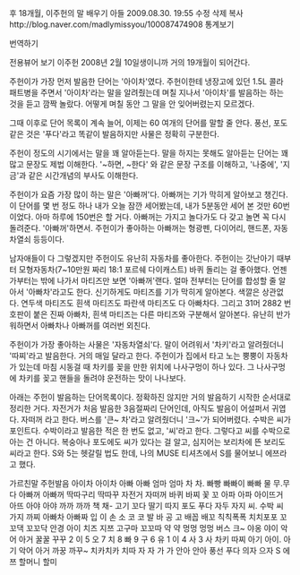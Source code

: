 후 18개월, 이주헌의 말 배우기   아들
2009.08.30. 19:55   수정   삭제
복사http://blog.naver.com/madlymissyou/100087474908
통계보기

번역하기

전용뷰어 보기
이주헌 2008년 2월 10일생이니까 거의 19개월이 되어간다.

주헌이가 가장 먼저 발음한 단어는 '아이차'였다.
주헌이한테 냉장고에 있던 1.5L 콜라 패트병을 주면서 '아이차'라는 말을 알려줬는데
며칠 지나서 '아이차'를 발음하는 하는 것을 듣고 깜짝 놀랐다.
어떻게 며칠 동안 그 말을 안 잊어버렸는지 모르겠다.

그때 이후로 단어 목록이 계속 늘어,
이제는 60 여개의 단어를 말할 줄 안다.
풍선, 포도같은 것은 '푸다'라고 똑같이 발음하지만 사물은 정확히 구분한다.

주헌이 정도의 시기에서는 말을 꽤 알아듣는다.
말을 하지는 못해도 알아듣는 단어는 꽤 많고 문장도 제법 이해한다.
'~하면, ~한다' 와 같은 문장 구조를 이해하고,
'나중에', '지금'과 같은 시간개념의 부사도 이해한다.

주헌이가 요즘 가장 많이 하는 말은 '아빠꺼'다.
아빠꺼는 기가 막히게 알아보고 챙긴다.
이 단어를 몇 번 정도 하나 내가 오늘 잠깐 세어봤는데,
내가 5분동안 세어 본 것만 60번이었다.
아마 하루에 150번은 할 거다.
아빠꺼는 가지고 놀다가도 다 갖고 놀면 꼭 다시 돌려준다. '아빠꺼'하면서.
주헌이가 좋아하는 아빠꺼는 형광펜, 다이어리, 핸드폰, 자동차열쇠 등등이다.

남자애들이 다 그렇겠지만 주헌이도 유난히 자동차를 좋아한다.
주헌이는 갓난아기 때부터 모형자동차(7~10만원 짜리 18:1 포르쉐 다이캐스트) 바퀴 돌리는 걸 좋아했다.
언젠가부터는 밖에 나가서 마티즈만 보면 '아빠꺼'랜다.
얼마 전부터는 단어를 합성할 줄 알아서 '아빠차'라고도 한다.
신기하게도 마티즈를 기가 막히게 알아본다.
색깔은 상관없다.
연두색 마티즈도 흰색 마티즈도 파란색 마티즈도 다 아빠차다.
그리고 31머 2882 번호판이 붙은 진짜 아빠차, 흰색 마티즈는 다른 마티즈와 구분해서 알아본다.
유난히 반가워하면서 아빠차나 아빠꺼를 여러번 외친다.

주헌이가 가장 좋아하는 사물은 '자동차열쇠'다.
말이 어려워서 '차키'라고 알려줬더니 '따찌'라고 발음한다.
거의 매일 달라고 한다.
주헌이가 집에서 타고 노는 뿡뿡이 자동차가 있는데
마침 시동걸 때 차키를 꽂을 만한 위치에 나사구멍이 하나 있다.
그 나사구멍에 차키를 꽂고 핸들을 돌려야 운전하는 맛이 나나보다.

아래는 주헌이 발음하는 단어목록이다.
정확하진 않지만 거의 발음하기 시작한 순서대로 정리한 거다.
자전거가 처음 발음한 3음절짜리 단어인데, 아직도 발음이 어설퍼서 귀엽다. 자떠꺼 라고 한다.
버스를 '큰~ 차'라고 알려줬더니 '크~'가 되어버렸다.
수박은 씨가 포인트다. 수박이라고 발음한 적은 한 번도 없고, '씨'라고 한다.
그렇다고 씨를 수박으로 아는 건 아니다.
복숭아나 포도에도 씨가 있다는 걸 알고, 심지어는 보리차에 뜬 보리도 씨라고 한다.
S와 5는 헷갈릴 법도 한데, 나의 MUSE 티셔츠에서 S를 물어보니 에쯔라고 했다.


가르친말	주헌발음
아이차	아이차
아빠	아빠
엄마	엄마
차	차. 빠빵
빠빠이	빠빠
물	무.무다
아빠꺼	아빠꺼
딱따구리	딱따꾸
자전거	자떠꺼
바퀴	바찌
꽃 	꼬
아파	아파
아이뜨거	아뜨
아야	아야
까까	까까
책	채-
고기	꼬다
딸기	따지
포도	푸다
자두	자지
씨. 수박	 씨
가지	까찌
아빠차	아빠짜
입	이
손	소
코	코
발	바
공	고
배꼽	배꼬
칙칙폭폭	치치포포
꼬꼬댁	꼬꼬닥
안경	아이
치즈	지쯔
고구마	꼬꼬따
약	약
멍멍	멍멍
버스	크~
야옹	야이
악어	아거
꿀꿀	꾸꾸
2	이
5	오
7	치
8	빠
9	구
6	유
1	이
4	사
3	사
차키	따찌
아기	아이. 아기
악어	아거
까꿍	까꾸~
치카치카	치따
자	자
가	가
안아	안아
풍선	푸다
의자	으자
S	에쯔
할머니	할미
